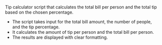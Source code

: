 Tip calculator script that calculates the total bill per person and the total tip based on the chosen percentage.

- The script takes input for the total bill amount, the number of people, and the tip percentage.
- It calculates the amount of tip per person and the total bill per person.
- The results are displayed with clear formatting.

